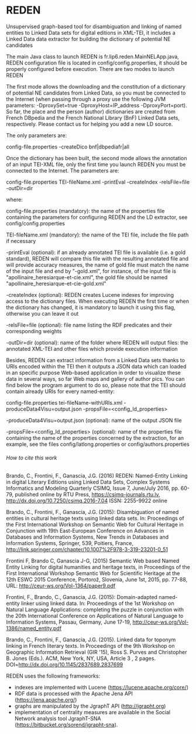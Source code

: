 # REDEN
Unsupervised graph-based tool for disambiguation and linking of named entities to Linked Data sets for digital editions in XML-TEI, it includes a Linked Data data extractor for building the dictionary of potential NE candidates

The main Java class to launch REDEN is fr.lip6.reden.MainNELApp.java, REDEN configuration file is located in config/config.properties, it should be properly configured before execution. There are two modes to launch REDEN 

The first mode allows the downloading and the constitution of a dictionary of potential NE candidates from Linked Data, so you must be connected to the Internet (when passing through a proxy use the following JVM parameters: -DproxySet=true -DproxyHost=IP_address -DproxyPort=port). So far, the place and the person (author) dictionaries are created from French DBpedia and the French National Library (BnF) Linked Data sets, respectively. Please contact us for helping you add a new LD source.

The only parameters are:  

config-file.properties -createDico bnf|dbpediafr|all

Once the dictionary has been built, the second mode allows the annotation of an input TEI-XML file, only the first time you launch REDEN you must be connected to the Internet. The parameters are:

config-file.properties TEI-fileName.xml -printEval -createIndex -relsFile\=file -outDir\=dir

where:

config-file.properties (mandatory): the name of the properties file containing the parameters for configuring REDEN and the LD extractor, see config/config.properties

TEI-fileName.xml (mandatory): the name of the TEI file, include the file path if necessary

-printEval (optional): if an already annotated TEI file is available (i.e. a gold standard), REDEN will compare this file with the resulting annotated file and will provide accuracy measures, the name of gold file must match the name of the input file and end by "-gold.xml", for instance, of the input file is "apollinaire_heresiarque-et-cie.xml", the gold file should be named "apollinaire_heresiarque-et-cie-gold.xml" 

-createIndex (optional): REDEN creates Lucene indexes for improving access to the dictionary files. When executing REDEN the first time or when the dictionary has changed, it is mandatory to launch it using this flag, otherwise you can leave it out

-relsFile\=file (optional): file name listing the RDF predicates and their corresponding weights 

-outDir\=dir (optional): name of the folder where REDEN will output files: the annotated XML-TEI and other files which provide execution information

Besides, REDEN can extract information from a Linked Data sets thanks to URIs encoded within the TEI then it outputs a JSON data which can loaded in an specific purpose Web-based application in order to visualize these data in several ways, so far Web maps and gallery of author pics. You can find below the program argument to do so, please note that the TEI should contain already URIs for every named-entity:

config-file.properties tei-fileName-withURIs.xml -produceData4Visu=output.json -propsFile=<config_ld_properties>

-produceData4Visu=output.json (optional): name of the output JSON file 

-propsFile=<config_ld_properties> (optional): name of the properties file containing the name of the properties concerned by the extraction, for an example, see the files config/latlong.properties or config/authors.properties
 
###### How to cite this work

Brando, C., Frontini, F., Ganascia, J.G. (2016) REDEN: Named-Entity Linking in digital Literary Editions using Linked Data Sets, Complex Systems Informatics and Modeling Quarterly CSIMQ, Issue 7, June/July 2016, pp. 60-79, published online by RTU Press, https://csimq-journals.rtu.lv, http://dx.doi.org/10.7250/csimq.2016-7.04 ISSN: 2255-9922 online

Brando, C., Frontini, F., Ganascia, J.G. (2015): Disambiguation of named entities in cultural heritage texts using linked data sets. In: Proceedings of the First International Workshop on Semantic Web for Cultural Heritage in Conjunction with 19th East-European Conference on Advances in Databases and Information Systems, New Trends in Databases and Information Systems, Springer, 539, Poitiers, France, http://link.springer.com/chapter/10.1007%2F978-3-319-23201-0_51 

Frontini F, Brando C, Ganascia J-G, (2015) Semantic Web based Named Entity Linking for digital humanities and heritage texts, in Proceedings of the First International Workshop Semantic Web for Scientific Heritage at the 12th ESWC 2015 Conference, Portorož, Slovenia, June 1st, 2015, pp. 77-88, URL: http://ceur-ws.org/Vol-1364/paper9.pdf 

Frontini, F., Brando, C., Ganascia, J.G. (2015): Domain-adapted named-entity linker using linked data. In: Proceedings of the 1st Workshop on Natural Language Applications: completing the puzzle in conjunction with the 20th International Conference on Applications of Natural Language to Information Systems, Passau, Germany, June 17-19, http://ceur-ws.org/Vol-1386/named_entity.pdf 

Brando, C., Frontini, F., Ganascia, J.G. (2015). Linked data for toponym linking in French literary texts. In Proceedings of the 9th Workshop on Geographic Information Retrieval (GIR '15), Ross S. Purves and Christopher B. Jones (Eds.). ACM, New York, NY, USA, Article 3 , 2 pages. DOI=http://dx.doi.org/10.1145/2837689.2837699



REDEN uses the following frameworks: 
- indexes are implemented with Lucene (https://lucene.apache.org/core/)
- RDF data is processed with the Apache Jena API (https://jena.apache.org/) 
- graphs are manipulated by the JgraphT API (http://jgrapht.org)
- implementation of centrality measures are available in the Social Network analysis tool JgraphT-SNA (https://bitbucket.org/sorend/jgrapht-sna).
